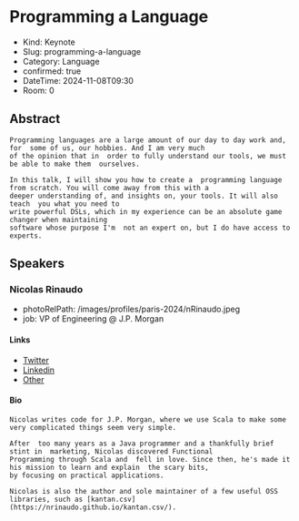 # Programming a Language

- Kind: Keynote
- Slug: programming-a-language
- Category: Language
- confirmed: true
- DateTime: 2024-11-08T09:30
- Room: 0

## Abstract

```
Programming languages are a large amount of our day to day work and, for  some of us, our hobbies. And I am very much 
of the opinion that in  order to fully understand our tools, we must be able to make them  ourselves.

In this talk, I will show you how to create a  programming language from scratch. You will come away from this with a
deeper understanding of, and insights on, your tools. It will also teach  you what you need to
write powerful DSLs, which in my experience can be an absolute game changer when maintaining
software whose purpose I'm  not an expert on, but I do have access to experts.
```

## Speakers

### Nicolas Rinaudo

- photoRelPath: /images/profiles/paris-2024/nRinaudo.jpeg
- job: VP of Engineering @ J.P. Morgan

#### Links

- [Twitter](https://x.com/NicolasRinaudo)
- [Linkedin](https://www.linkedin.com/in/nicolasrinaudo)
- [Other](https://nrinaudo.github.io/)

#### Bio

```
Nicolas writes code for J.P. Morgan, where we use Scala to make some very complicated things seem very simple.

After  too many years as a Java programmer and a thankfully brief stint in  marketing, Nicolas discovered Functional
Programming through Scala and  fell in love. Since then, he's made it his mission to learn and explain  the scary bits,
by focusing on practical applications.

Nicolas is also the author and sole maintainer of a few useful OSS libraries, such as [kantan.csv](https://nrinaudo.github.io/kantan.csv/).
```
